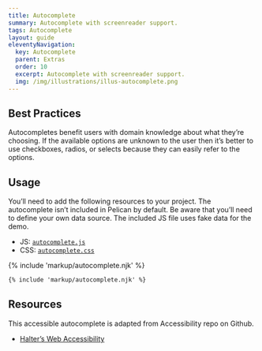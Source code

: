 ```yaml
---
title: Autocomplete
summary: Autocomplete with screenreader support.
tags: Autocomplete
layout: guide
eleventyNavigation:
  key: Autocomplete
  parent: Extras
  order: 10
  excerpt: Autocomplete with screenreader support.
  img: /img/illustrations/illus-autocomplete.png
---
```


## Best Practices

Autocompletes benefit users with domain knowledge about what they’re choosing. If the available options are unknown to the user then it’s better to use checkboxes, radios, or selects because they can easily refer to the options.

## Usage

You’ll need to add the following resources to your project. The autocomplete isn’t included in Pelican by default. Be aware that you’ll need to define your own data source. The included JS file uses fake data for the demo.

- JS: [`autocomplete.js`](/js/autocomplete.js)
- CSS: [`autocomplete.css`](/css/autocomplete.css)

{% include 'markup/autocomplete.njk' %}

```html
{% include 'markup/autocomplete.njk' %}
```

## Resources

This accessible autocomplete is adapted from Accessibility repo on Github.

- [Halter’s Web Accessibility](https://github.com/haltersweb/Accessibility)
